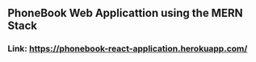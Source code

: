 ## PhoneBook Web Applicattion using the MERN Stack

### Link: https://phonebook-react-application.herokuapp.com/
